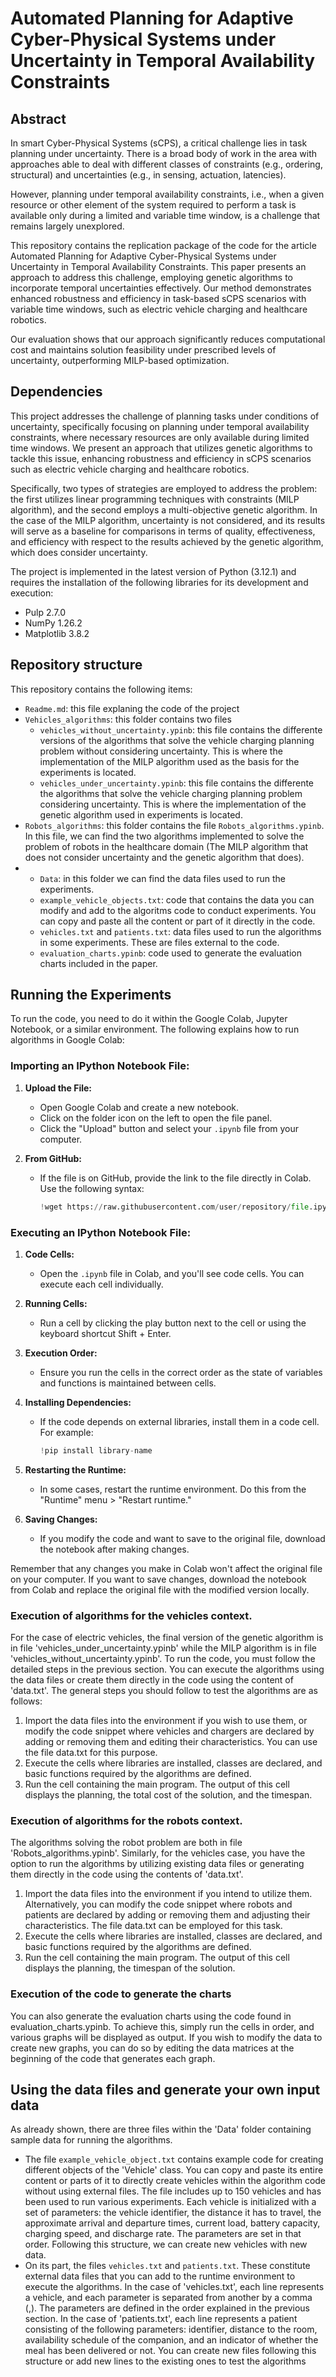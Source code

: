 # Automated Planning for Adaptive Cyber-Physical Systems under Uncertainty in Temporal Availability Constraints

## Abstract
In smart Cyber-Physical Systems (sCPS), a critical challenge lies in task planning under uncertainty. 
There is a broad body of work in the area with approaches able to deal with different classes of constraints (e.g., ordering, structural) and uncertainties (e.g., in sensing, actuation, latencies). 

However, planning under temporal availability constraints, i.e., when a given resource or other element of the system required to perform a task is available only during a limited and variable time window, is a challenge that remains largely unexplored. 

This repository contains the replication package of the code for the article Automated Planning for Adaptive Cyber-Physical Systems under Uncertainty in Temporal Availability Constraints. This paper presents an approach to address this challenge, employing genetic algorithms to incorporate temporal uncertainties effectively. Our method demonstrates enhanced robustness and efficiency in task-based sCPS scenarios with variable time windows, such as electric vehicle charging and healthcare robotics.  

Our evaluation shows that our approach significantly reduces computational cost and maintains solution feasibility under prescribed levels of uncertainty, outperforming MILP-based optimization.

## Dependencies 
This project addresses the challenge of planning tasks under conditions of uncertainty, specifically focusing on planning under temporal availability constraints, where necessary resources are only available during limited time windows. We present an approach that utilizes genetic algorithms to tackle this issue, enhancing robustness and efficiency in sCPS scenarios such as electric vehicle charging and healthcare robotics.

Specifically, two types of strategies are employed to address the problem: the first utilizes linear programming techniques with constraints (MILP algorithm), and the second employs a multi-objective genetic algorithm. In the case of the MILP algorithm, uncertainty is not considered, and its results will serve as a baseline for comparisons in terms of quality, effectiveness, and efficiency with respect to the results achieved by the genetic algorithm, which does consider uncertainty.

The project is implemented in the latest version of Python (3.12.1) and requires the installation of the following libraries for its development and execution:

* Pulp 2.7.0
* NumPy 1.26.2
* Matplotlib 3.8.2
  
## Repository structure
This repository contains the following items:
* `Readme.md`: this file explaning the code of the project
* `Vehicles_algorithms`: this folder contains two files
  * `vehicles_without_uncertainty.ypinb`: this file contains the differente versions of the algorithms that solve the vehicle charging planning problem without considering uncertainty. This is where the implementation of the MILP algorithm used as the basis for the experiments is located.
  * `vehicles_under_uncertainty.ypinb`: this file contains the differente the algorithms that solve the vehicle charging planning problem considering uncertainty. This is where the implementation of the genetic algorithm used in experiments is located.
* `Robots_algorithms`: this folder contains the file `Robots_algorithms.ypinb`. In this file, we can find the two algorithms implemented to solve the problem of robots in the healthcare domain (The MILP algorithm that does not consider uncertainty and the genetic algorithm that does).
* * `Data`: in this folder we can find the data files used to run the experiments.
  * `example_vehicle_objects.txt`: code that contains the data you can modify and add to the algoritms code to conduct experiments. You can copy and paste all the content or part of it directly in the code.
  * `vehicles.txt` and `patients.txt`: data files used to run the algorithms in some experiments. These are files external to the code.
  * `evaluation_charts.ypinb`: code used to generate the evaluation charts included in the paper.

## Running the Experiments
To run the code, you need to do it within the Google Colab, Jupyter Notebook, or a similar environment. The following explains how to run algorithms in Google Colab:

### Importing an IPython Notebook File:

1. **Upload the File:**
   - Open Google Colab and create a new notebook.
   - Click on the folder icon on the left to open the file panel.
   - Click the "Upload" button and select your `.ipynb` file from your computer.

2. **From GitHub:**
   - If the file is on GitHub, provide the link to the file directly in Colab. Use the following syntax:
     ```python
     !wget https://raw.githubusercontent.com/user/repository/file.ipynb
     ```

### Executing an IPython Notebook File:

1. **Code Cells:**
   - Open the `.ipynb` file in Colab, and you'll see code cells. You can execute each cell individually.

2. **Running Cells:**
   - Run a cell by clicking the play button next to the cell or using the keyboard shortcut Shift + Enter.

3. **Execution Order:**
   - Ensure you run the cells in the correct order as the state of variables and functions is maintained between cells.

4. **Installing Dependencies:**
   - If the code depends on external libraries, install them in a code cell. For example:
     ```python
     !pip install library-name
     ```

5. **Restarting the Runtime:**
   - In some cases, restart the runtime environment. Do this from the "Runtime" menu > "Restart runtime."

6. **Saving Changes:**
   - If you modify the code and want to save to the original file, download the notebook after making changes.

Remember that any changes you make in Colab won't affect the original file on your computer. If you want to save changes, download the notebook from Colab and replace the original file with the modified version locally.

### Execution of algorithms for the vehicles context. 
For the case of electric vehicles, the final version of the genetic algorithm is in file 'vehicles_under_uncertainty.ypinb' while the MILP algorithm is in file 'vehicles_without_uncertainty.ypinb'. To run the code, you must follow the detailed steps in the previous section. You can execute the algorithms using the data files or create them directly in the code using the content of 'data.txt'. The general steps you should follow to test the algorithms are as follows:

1. Import the data files into the environment if you wish to use them, or modify the code snippet where vehicles and chargers are declared by adding or removing them and editing their characteristics. You can use the file data.txt for this purpose.
2. Execute the cells where libraries are installed, classes are declared, and basic functions required by the algorithms are defined.
3. Run the cell containing the main program. The output of this cell displays the planning, the total cost of the solution, and the timespan.

### Execution of algorithms for the robots context.
The algorithms solving the robot problem are both in file 'Robots_algorithms.ypinb'. Similarly, for the vehicles case, you have the option to run the algorithms by utilizing existing data files or generating them directly in the code using the contents of 'data.txt'.

1. Import the data files into the environment if you intend to utilize them. Alternatively, you can modify the code snippet where robots and patients are declared by adding or removing them and adjusting their characteristics. The file data.txt can be employed for this task.
2. Execute the cells where libraries are installed, classes are declared, and basic functions required by the algorithms are defined.
3. Run the cell containing the main program. The output of this cell displays the planning, the timespan of the solution.

### Execution of the code to generate the charts
You can also generate the evaluation charts using the code found in evaluation_charts.ypinb. To achieve this, simply run the cells in order, and various graphs will be displayed as output. If you wish to modify the data to create new graphs, you can do so by editing the data matrices at the beginning of the code that generates each graph.

## Using the data files and generate your own input data
As already shown, there are three files within the 'Data' folder containing sample data for running the algorithms.
* The file `example_vehicle_object.txt` contains example code for creating different objects of the 'Vehicle' class. You can copy and paste its entire content or parts of it to directly create vehicles within the algorithm code without using external files. The file includes up to 150 vehicles and has been used to run various experiments. Each vehicle is initialized with a set of parameters: the vehicle identifier, the distance it has to travel, the approximate arrival and departure times, current load, battery capacity, charging speed, and discharge rate. The parameters are set in that order. Following this structure, we can create new vehicles with new data.
* On its part, the files `vehicles.txt` and `patients.txt`. These constitute external data files that you can add to the runtime environment to execute the algorithms. In the case of 'vehicles.txt', each line represents a vehicle, and each parameter is separated from another by a comma (,). The parameters are defined in the order explained in the previous section. In the case of 'patients.txt', each line represents a patient consisting of the following parameters: identifier, distance to the room, availability schedule of the companion, and an indicator of whether the meal has been delivered or not. You can create new files following this structure or add new lines to the existing ones to test the algorithms




